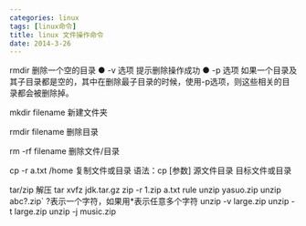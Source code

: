 ```yaml
---
categories: linux
tags: [linux命令]
title: linux 文件操作命令
date: 2014-3-26
---
```


rmdir 删除一个空的目录
● -v 选项
提示删除操作成功
● -p 选项
如果一个目录及其子目录都是空的，其中在删除最子目录的时候，使用-p选项，则这些相关的目录都会被删除掉。


mkdir filename 新建文件夹

rmdir filename 删除目录

rm -rf filename 删除文件/目录


cp -r  a.txt /home 复制文件或目录
语法：cp [参数] 源文件目录 目标文件或目录 


tar/zip 解压
tar xvfz jdk.tar.gz
zip -r 1.zip a.txt rule
unzip yasuo.zip
unzip abc\?.zip` ?表示一个字符，如果用*表示任意多个字符
unzip -v large.zip
unzip -t large.zip
unzip -j music.zip
